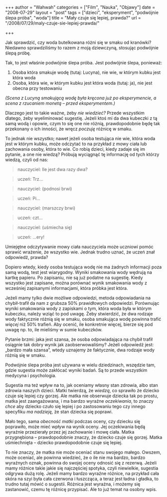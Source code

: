 +++
author = "Wahwah"
categories = ["Film", "Nauka", "Objawy"]
date = "2008-07-29"
layout = "post"
tags = ["dzieci", "eksperyment", "podwójnie ślepa próba", "woda"]
title = "Mały czuje się lepiej, prawda?"
url = "/2008/07/29/maly-czuje-sie-lepiej-prawda/"

+++

Jak sprawdzić, czy woda butelkowana różni się w smaku od kranówki? Niedawno sprawdziliśmy to razem z moją dziewczyną, stosując podwójnie ślepą próbę.

<!--more-->


  


Tak, to jest właśnie podwójnie ślepa próba. Jest podwójnie ślepa, ponieważ:

  1. Osoba która smakuje wodę (tutaj: Lucyna), nie wie, w którym kubku jest która woda
  2. Osoba, która wie, w którym kubku jest która woda (tutaj: ja), nie jest obecna przy testowaniu

_(Scena z Lucyną smakującą wodę była kręcona już po eksperymencie, a scena z rzucaniem monetą &#8211; przed eksperymentem.)_

Dlaczego jest to takie ważne, żeby _nie wiedzieć?_ Przede wszystkim dlatego, żeby wyeliminować sugestię. Jeżeli ktoś mi da dwa kubeczki z tą samą wodą i opowie, czym to się one nie różnią, prawdopodobnie będę tak przekonany o ich inności, że wręcz _poczuję_ różnicę w smaku.

To jednak nie wszystko; nawet jeżeli osoba testująca nie wie, która woda jest w którym kubku, może odczytać to na przykład z mowy ciała lub zachowania osoby, która to wie. Co robią dzieci, kiedy zadaje się im pytanie, a one nie wiedzą? Próbują wyciągnąć tę informację od tych którzy wiedzą, czyli od nas:

> nauczyciel: Ile jest dwa razy dwa?
  
> uczeń: Trz&#8230;
  
> nauczyciel: (podnosi brwi)
  
> uczeń: Pi&#8230;
  
> nauczyciel: (marszczy brwi)
  
> uczeń: czt&#8230;
  
> nauczyciel: (uśmiecha się)
  
> uczeń: &#8230;ery!

Umiejętne odczytywanie mowy ciała nauczyciela może uczniowi pomóc sprawić wrażenie, że wszystko wie. Jednak trudno uznać, że uczeń znał odpowiedź, prawda?

Dopiero wtedy, kiedy osoba testująca wodę nie ma żadnych informacji poza samą wodą, test jest wiarygodny. Wyniki smakowania wody wędrują na kartkę papieru. Po zapisaniu, nie są już podatne na sugestię. Kiedy wszystko jest zapisane, można porównać wynik smakowania wody z wcześniej zapisanymi informacjami, która próbka jest która.

Jeżeli mamy tylko dwie możliwe odpowiedzi, metoda odpowiadania na chybił-trafił da nam z grubsza 50% prawidłowych odpowiedzi. Porównując wyniki smakowania wody z zapiskami o tym, która woda była w którym kubeczku, należy wziąć to pod uwagę. Żeby stwierdzić, że dwa rodzaje wody faktycznie różnią się w smaku, osoba smakująca wodę powinna trafić _więcej_ niż 50% trafień. Aby ocenić, ile konkretnie więcej, bierze się pod uwagę np. to, ile mieliśmy w sumie kubeczków.

Pytanie brzmi: jaka jest szansa, że osoba odpowiadająca na chybił trafił osiągnie tak dobry wynik jak zaobserwowaliśmy? Jeżeli odpowiedź jest: „bardzo mała szansa”, wtedy uznajemy że faktycznie, dwa rodzaje wody różnią się w smaku.

Podwójnie ślepa próba jest używana w wielu dziedzinach, wszędzie tam, gdzie sugestia może zakłócać wyniki badań. Są to przede wszystkim medycyna i psychologia.

Sugestia ma też wpływ na to, jak oceniamy własny stan zdrowia, albo stan zdrowia naszych dzieci. Matki twierdzą, że _wiedzą_, co sprawiło że dziecko czuje się lepiej czy gorzej. Ale matka nie obserwuje dziecka tak po prostu, matka jest zaangażowana, i ma bardzo wyraźne _oczekiwania_, to znaczy _chce_ aby dziecko czuło się lepiej i po zastosowaniu tego czy innego specyfiku _ma nadzieję,_ że stan dziecka się poprawi.

Mało tego, sama _obecność matki_ podczas oceny, czy dziecku się poprawiło, może mieć wpływ na wynik oceny. Jej oczekiwania będą wyraźnie przezierały przez jej zachowanie i mowę ciała. Matka przygnębiona &#8211; prawdopodobnie znaczy, że dziecko czuje się gorzej. Matka uśmiechnięta &#8211; dziecko prawdopodobnie czuje się lepiej.

To nie znaczy, że matka nie może oceniać stanu swojego małego. Owszem, może oceniać, ale powinna wiedzieć, że o ile nie ma bardzo, bardzo wyraźnych oznak, powinna do swojej oceny odnosić się z rezerwą. Jeżeli mamy różnice takie jakie się najczęściej spotyka, czyli niewielkie, sugestia odgrywa dużą rolę. Jeżeli mamy bardzo wyraźne różnice, na przykład cała skóra na szyi była cała czerwona i łuszcząca, a teraz jest ładna i gładka, to trudno tutaj mówić o sugestii. Różnica jest wyraźna, i możemy się zastanowić, czemu tę różnicę przypisać. Ale to już temat na osobny wpis.<!--more-->